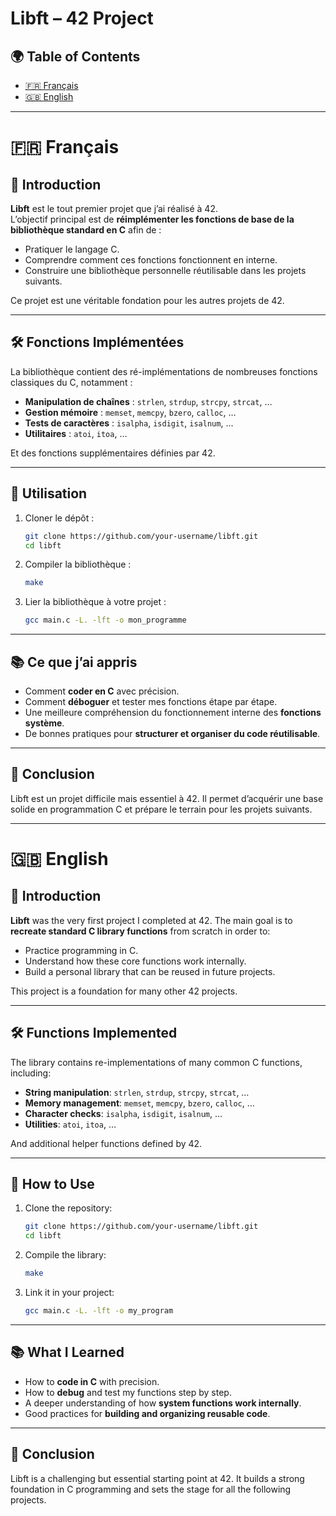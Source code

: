 
# Libft – 42 Project

## 🌍 Table of Contents
- [🇫🇷 Français](#-français)
- [🇬🇧 English](#-english)

---

# 🇫🇷 Français

## 📖 Introduction
**Libft** est le tout premier projet que j’ai réalisé à 42.  
L’objectif principal est de **réimplémenter les fonctions de base de la bibliothèque standard en C** afin de :  
- Pratiquer le langage C.  
- Comprendre comment ces fonctions fonctionnent en interne.  
- Construire une bibliothèque personnelle réutilisable dans les projets suivants.  

Ce projet est une véritable fondation pour les autres projets de 42.

---

## 🛠️ Fonctions Implémentées
La bibliothèque contient des ré-implémentations de nombreuses fonctions classiques du C, notamment :  
- **Manipulation de chaînes** : `strlen`, `strdup`, `strcpy`, `strcat`, …  
- **Gestion mémoire** : `memset`, `memcpy`, `bzero`, `calloc`, …  
- **Tests de caractères** : `isalpha`, `isdigit`, `isalnum`, …  
- **Utilitaires** : `atoi`, `itoa`, …  

Et des fonctions supplémentaires définies par 42.

---

## 🚀 Utilisation
1. Cloner le dépôt :  
   ```bash
   git clone https://github.com/your-username/libft.git
   cd libft
   ```

2. Compiler la bibliothèque :

   ```bash
   make
   ```

3. Lier la bibliothèque à votre projet :

   ```bash
   gcc main.c -L. -lft -o mon_programme
   ```

---

## 📚 Ce que j’ai appris

* Comment **coder en C** avec précision.
* Comment **déboguer** et tester mes fonctions étape par étape.
* Une meilleure compréhension du fonctionnement interne des **fonctions système**.
* De bonnes pratiques pour **structurer et organiser du code réutilisable**.

---

## 🎯 Conclusion

Libft est un projet difficile mais essentiel à 42.
Il permet d’acquérir une base solide en programmation C et prépare le terrain pour les projets suivants.

---

# 🇬🇧 English

## 📖 Introduction

**Libft** was the very first project I completed at 42.
The main goal is to **recreate standard C library functions** from scratch in order to:

* Practice programming in C.
* Understand how these core functions work internally.
* Build a personal library that can be reused in future projects.

This project is a foundation for many other 42 projects.

---

## 🛠️ Functions Implemented

The library contains re-implementations of many common C functions, including:

* **String manipulation**: `strlen`, `strdup`, `strcpy`, `strcat`, …
* **Memory management**: `memset`, `memcpy`, `bzero`, `calloc`, …
* **Character checks**: `isalpha`, `isdigit`, `isalnum`, …
* **Utilities**: `atoi`, `itoa`, …

And additional helper functions defined by 42.

---

## 🚀 How to Use

1. Clone the repository:

   ```bash
   git clone https://github.com/your-username/libft.git
   cd libft
   ```

2. Compile the library:

   ```bash
   make
   ```

3. Link it in your project:

   ```bash
   gcc main.c -L. -lft -o my_program
   ```

---

## 📚 What I Learned

* How to **code in C** with precision.
* How to **debug** and test my functions step by step.
* A deeper understanding of how **system functions work internally**.
* Good practices for **building and organizing reusable code**.

---

## 🎯 Conclusion

Libft is a challenging but essential starting point at 42.
It builds a strong foundation in C programming and sets the stage for all the following projects.



